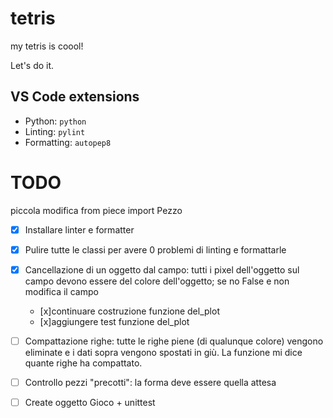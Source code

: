 # tetris
my tetris is coool!

Let's do it.


## VS Code extensions

- Python: `python`
- Linting: `pylint`
- Formatting: `autopep8`

# TODO
piccola modifica
from piece import Pezzo
- [x] Installare linter e formatter
- [x] Pulire tutte le classi per avere 0 problemi di linting e formattarle
- [x] Cancellazione di un oggetto dal campo: tutti i pixel dell'oggetto sul campo devono essere del colore dell'oggetto; se no False e non modifica il campo
    - [x]continuare costruzione funzione del_plot
    - [x]aggiungere test funzione del_plot
- [ ] Compattazione righe: tutte le righe piene (di qualunque colore) vengono eliminate e i dati sopra vengono spostati in giù. La funzione mi dice quante righe ha compattato.
- [ ] Controllo pezzi "precotti": la forma deve essere quella attesa
- [ ] Create oggetto Gioco + unittest



